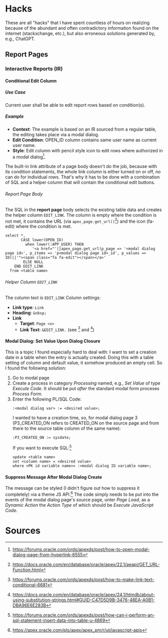 # Hacks
These are all "hacks" that I have spent countless of hours on realizing because of the abundant and often contradictory information found on the internet (stackxchange, etc.), but also erroneous solutions generated by, e.g., ChatGPT.
## Report Pages
### Interactive Reports (IR)
#### Conditional Edit Column
##### Use Case
Current user shall be able to edit report rows based on condition(s).
##### Example
- **Context**: The example is based on an IR sourced from a regular table, the editing takes place via a modal dialog.
- **Edit Condition**: OPEN_ID column contains same user name as current user name.
- **Style**: Edit column with pencil style icon to edit rows where authorized in a modal dialog[^1].

The built-in link attribute of a page body doesn't do the job, because with its condition statements, the whole link column is either turned on or off, no can do for individual rows.
That's why it has to be done with a combination of SQL and a helper column that will contain the conditional edit buttons.

###### Report Page Body
The SQL in the **report page** body selects the existing table data and creates the helper column ```EDIT_LINK```. The column is empty where the condition is not met, it contains the URL (via ```apex_page.get_url()```[^2]) and the icon (fa-edit) where the condition is met.
```
select *,
       CASE lower(OPEN_ID)
         when lower(:APP_USER) THEN
            '<a href="'||apex_page.get_url(p_page => '<modal dialog page id>', p_items => 'p<modal dialog page id>_id', p_values => ID)||'"><span class="fa fa-edit"></span></a>'
        ELSE NULL
    END EDIT_LINK
  from <table name>
```
###### Helper Column ```EDIT_LINK```
The column text is 
```EDIT_LINK``` Column settings:
- **Link type**: ```Link```
- **Heading**: ```&nbsp;```
- **Link**
  - **Target**: ```Page <x>```
  - **Link Text**: ```&EDIT_LINK.``` (see [^3] and [^4])

#### Modal Dialog: Set Value Upon Dialog Closure
This is a topic I found especially hard to deal with: I want to set a creation date in a table when the entry is actually created. Doing this with a table setting of column and default value, it somehow produced an empty cell. So I found the following solution:
1. Go to modal page
2. Create a process in category _Processing_ named, e.g., _Set Value_ of type _Execute Code_. It should be put _after_ the standard modal form proceses _Process Form_.
3. Enter the following PL/SQL Code:
   ```
   :<modal dialog var> := <desired value>;
   ```
   I wanted to have a creation time, so, for modal dialog page 3 (P3_CREATED_ON refers to CREATED_ON on the source page and from there to the source table column of the same name):
   ```
   :P3_CREATED_ON := sysdate;
   ```
   If you want to execute SQL:[^6]
   ```
   update <table name>
   set <column name> = <desired value>
   where <PK id variable name>= :<modal dialog ID variable name>;
   ```
#### Suppress Message After Modal Dialog Create
The message can be styled (I didn't figure out how to suppress it completely) via a theme JS API.[^5]
The code simply needs to be put into the events of the modal dialog page's source page, unter _Page Load_, as a _Dynamic Action_ the _Action Type_ of which should be _Execute JavaScript Code_.

# Sources
[^1]: https://forums.oracle.com/ords/apexds/post/how-to-open-modal-dialog-page-from-hyperlink-6555
[^2]: https://docs.oracle.com/en/database/oracle/apex/22.1/aeapi/GET_URL-Function.html
[^3]: https://forums.oracle.com/ords/apexds/post/how-to-make-link-text-conditional-6681
[^4]: https://docs.oracle.com/en/database/oracle/apex/24.1/htmdb/about-using-substitution-strings.html#GUID-C47D5D9B-3476-48EA-A0B1-DBA96E6E283B
[^5]: https://apex.oracle.com/pls/apex/apex_pm/r/ut/javascript-apis
[^6]: https://forums.oracle.com/ords/apexds/post/how-can-i-perform-an-sql-statement-insert-data-into-table-u-4869
